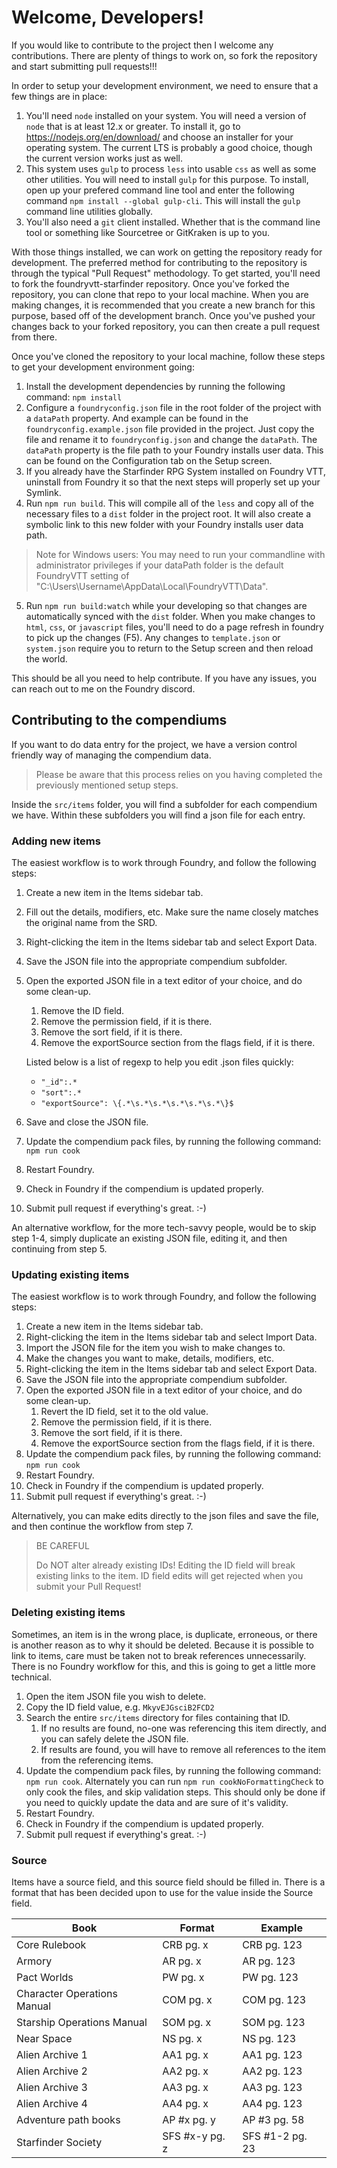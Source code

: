 # Welcome, Developers!

If you would like to contribute to the project then I welcome any contributions. There are plenty of things to work on, so fork the repository and start submitting pull requests!!!

In order to setup your development environment, we need to ensure that a few things are in place:

1. You'll need `node` installed on your system. You will need a version of `node` that is at least 12.x or greater. To install it, go to https://nodejs.org/en/download/ and choose an installer for your operating system. The current LTS is probably a good choice, though the current version works just as well.
2. This system uses `gulp` to process `less` into usable `css` as well as some other utilities. You will need to install `gulp` for this purpose. To install, open up your prefered command line tool and enter the following command `npm install --global gulp-cli`. This will install the `gulp` command line utilities globally.
3. You'll also need a `git` client installed. Whether that is the command line tool or something like Sourcetree or GitKraken is up to you.

With those things installed, we can work on getting the repository ready for development. The preferred method for contributing to the repository is through the typical "Pull Request" methodology. To get started, you'll need to fork the foundryvtt-starfinder repository. Once you've forked the repository, you can clone that repo to your local machine. When you are making changes, it is recommended that you create a new branch for this purpose, based off of the development branch. Once you've pushed your changes back to your forked repository, you can then create a pull request from there. 

Once you've cloned the repository to your local machine, follow these steps to get your development environment going:

1. Install the development dependencies by running the following command: `npm install`
2. Configure a `foundryconfig.json` file in the root folder of the project with a `dataPath` property. And example can be found in the `foundryconfig.example.json` file provided in the project. Just copy the file and rename it to `foundryconfig.json` and change the `dataPath`. The `dataPath` property is the file path to your Foundry installs user data. This can be found on the Configuration tab on the Setup screen.
3. If you already have the Starfinder RPG System installed on Foundry VTT, uninstall from Foundry it so that the next steps will properly set up your Symlink.
4. Run `npm run build`. This will compile all of the `less` and copy all of the necessary files to a `dist` folder in the project root. It will also create a symbolic link to this new folder with your Foundry installs user data path.
> Note for Windows users: You may need to run your commandline with administrator privileges if your dataPath folder is the default FoundryVTT setting of "C:\Users\Username\AppData\Local\FoundryVTT\Data".
5. Run `npm run build:watch` while your developing so that changes are automatically synced with the `dist` folder. When you make changes to `html`, `css`, or `javascript` files, you'll need to do a page refresh in foundry to pick up the changes (F5). Any changes to `template.json` or `system.json` require you to return to the Setup screen and then reload the world.

This should be all you need to help contribute. If you have any issues, you can reach out to me on the Foundry discord.

## Contributing to the compendiums

If you want to do data entry for the project, we have a version control friendly way of managing the compendium data.
> Please be aware that this process relies on you having completed the previously mentioned setup steps.

Inside the `src/items` folder, you will find a subfolder for each compendium we have. Within these subfolders you will find a json file for each entry.

### Adding new items

The easiest workflow is to work through Foundry, and follow the following steps:
1. Create a new item in the Items sidebar tab.
2. Fill out the details, modifiers, etc. Make sure the name closely matches the original name from the SRD.
3. Right-clicking the item in the Items sidebar tab and select Export Data.
4. Save the JSON file into the appropriate compendium subfolder.
5. Open the exported JSON file in a text editor of your choice, and do some clean-up.
    1. Remove the ID field.
    2. Remove the permission field, if it is there.
    3. Remove the sort field, if it is there.
    4. Remove the exportSource section from the flags field, if it is there.
    
    Listed below is a list of regexp to help you edit .json files quickly:
    * `"_id":.*`
    * `"sort":.*`
    * `"exportSource": \{.*\s.*\s.*\s.*\s.*\s.*\}$`
6. Save and close the JSON file.
7. Update the compendium pack files, by running the following command: `npm run cook`
8. Restart Foundry.
9. Check in Foundry if the compendium is updated properly.
10. Submit pull request if everything's great. :-)

An alternative workflow, for the more tech-savvy people, would be to skip step 1-4, simply duplicate an existing JSON file, editing it, and then continuing from step 5.

### Updating existing items

The easiest workflow is to work through Foundry, and follow the following steps:
1. Create a new item in the Items sidebar tab.
2. Right-clicking the item in the Items sidebar tab and select Import Data.
3. Import the JSON file for the item you wish to make changes to.
4. Make the changes you want to make, details, modifiers, etc.
5. Right-clicking the item in the Items sidebar tab and select Export Data.
6. Save the JSON file into the appropriate compendium subfolder.
7. Open the exported JSON file in a text editor of your choice, and do some clean-up.
    1. Revert the ID field, set it to the old value.
    2. Remove the permission field, if it is there.
    3. Remove the sort field, if it is there.
    4. Remove the exportSource section from the flags field, if it is there.
8. Update the compendium pack files, by running the following command: `npm run cook`
8. Restart Foundry.
10. Check in Foundry if the compendium is updated properly.
11. Submit pull request if everything's great. :-)

Alternatively, you can make edits directly to the json files and save the file, and then continue the workflow from step 7.

> BE CAREFUL
> 
> Do NOT alter already existing IDs! Editing the ID field will break existing links to the item. ID field edits will get rejected when you submit your Pull Request!

### Deleting existing items

Sometimes, an item is in the wrong place, is duplicate, erroneous, or there is another reason as to why it should be deleted. Because it is possible to link to items, care must be taken not to break references unnecessarily.
There is no Foundry workflow for this, and this is going to get a little more technical.

1. Open the item JSON file you wish to delete.
2. Copy the ID field value, e.g. `MkyvEJGsciB2FCD2`
3. Search the entire `src/items` directory for files containing that ID.
    1. If no results are found, no-one was referencing this item directly, and you can safely delete the JSON file.
    2. If results are found, you will have to remove all references to the item from the referencing items.
4. Update the compendium pack files, by running the following command: `npm run cook`. Alternately you can run `npm run cookNoFormattingCheck` to only cook the files, and skip validation steps. This should only be done if you need to quickly update the data and are sure of it's validity.
8. Restart Foundry.
6. Check in Foundry if the compendium is updated properly.
7. Submit pull request if everything's great. :-)

### Source

Items have a source field, and this source field should be filled in. There is a format that has been decided upon to use for the value inside the Source field.

| Book | Format | Example |
| --- | --- | --- |
| Core Rulebook | CRB pg. x | CRB pg. 123 |
| Armory | AR pg. x | AR pg. 123 |
| Pact Worlds | PW pg. x | PW pg. 123 |
| Character Operations Manual | COM pg. x | COM pg. 123 |
| Starship Operations Manual | SOM pg. x | SOM pg. 123 |
| Near Space | NS pg. x | NS pg. 123 |
| Alien Archive 1 | AA1 pg. x | AA1 pg. 123 |
| Alien Archive 2 | AA2 pg. x | AA2 pg. 123 |
| Alien Archive 3 | AA3 pg. x | AA3 pg. 123 |
| Alien Archive 4 | AA4 pg. x | AA4 pg. 123 |
| Adventure path books | AP #x pg. y | AP #3 pg. 58 |
| Starfinder Society | SFS #x-y pg. z | SFS #1-2 pg. 23 |
